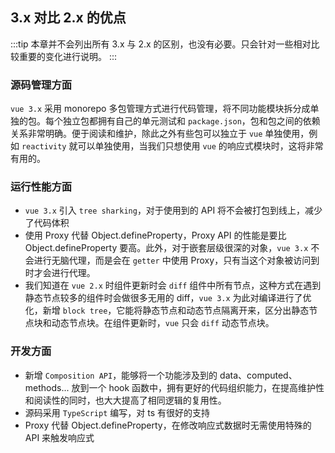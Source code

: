 ## 3.x 对比 2.x 的优点

:::tip
本章并不会列出所有 3.x 与 2.x 的区别，也没有必要。只会针对一些相对比较重要的变化进行说明。
:::

### 源码管理方面

`vue 3.x` 采用 monorepo 多包管理方式进行代码管理，将不同功能模块拆分成单独的包。每个独立包都拥有自己的单元测试和 `package.json`，包和包之间的依赖关系非常明确。便于阅读和维护，除此之外有些包可以独立于 `vue` 单独使用，例如 `reactivity` 就可以单独使用，当我们只想使用 `vue` 的响应式模块时，这将非常有用的。

### 运行性能方面
- `vue 3.x` 引入 `tree sharking`，对于使用到的 API 将不会被打包到线上，减少了代码体积
- 使用 Proxy 代替 Object.defineProperty，Proxy API 的性能是要比 Object.defineProperty 要高。此外，对于嵌套层级很深的对象，`vue 3.x` 不会进行无脑代理，而是会在 `getter` 中使用 Proxy，只有当这个对象被访问到时才会进行代理。
- 我们知道在 `vue 2.x` 时组件更新时会 `diff` 组件中所有节点，这种方式在遇到静态节点较多的组件时会做很多无用的 diff，`vue 3.x` 为此对编译进行了优化，新增 `block tree`，它能将静态节点和动态节点隔离开来，区分出静态节点块和动态节点块。在组件更新时，`vue` 只会 `diff` 动态节点块。


### 开发方面
- 新增 `Composition API`，能够将一个功能涉及到的 data、computed、methods... 放到一个 hook 函数中，拥有更好的代码组织能力，在提高维护性和阅读性的同时，也大大提高了相同逻辑的复用性。
- 源码采用 `TypeScript` 编写，对 ts 有很好的支持
- Proxy 代替 Object.defineProperty，在修改响应式数据时无需使用特殊的 API 来触发响应式

